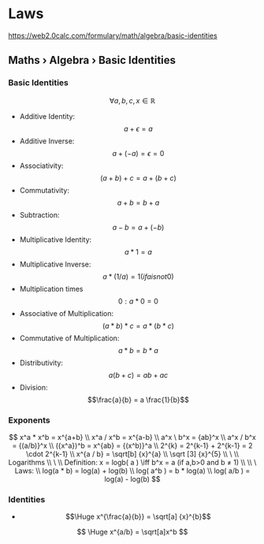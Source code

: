 # Laws

https://web2.0calc.com/formulary/math/algebra/basic-identities


## Maths › Algebra › Basic Identities

### Basic Identities

$$\forall a,b,c,x \in \mathbb{R}$$
* Additive Identity: $$a + \epsilon = a$$
* Additive Inverse: $$a + (-a) = \epsilon = 0$$
* Associativity: $$(a + b) + c = a + (b + c)$$
* Commutativity: $$a + b = b + a$$
* Subtraction: $$a - b = a + (-b)$$
* Multiplicative Identity: $$a * 1 = a$$
* Multiplicative Inverse: $$a * (1/a) = 1 (if a is not 0)$$
* Multiplication times $$0: a * 0 = 0$$
* Associative of Multiplication: $$(a * b) * c = a * (b * c)$$
* Commutative of Multiplication: $$a * b = b * a$$
* Distributivity: $$a(b + c) = ab + ac$$
* Division: $$\frac{a}{b} = a \frac{1}{b}$$

### Exponents

$$
x^a * x^b = x^{a+b}   \\
x^a / x^b = x^{a-b}   \\
a^x \ b^x = {ab}^x   \\
a^x / b^x = {(a/b)}^x   \\
({x^a})^b = x^{ab} = {(x^b)}^a \\
2^{k} = 2^{k-1} + 2^{k-1} = 2 \cdot 2^{k-1} \\
x^{a / b} = \sqrt[b] {x}^{a} \\
\sqrt [3] {x}^{5} \\
\ \\
Logarithms \\
\ \\
Definition: x = logb( a ) \iff b^x = a    (if a,b>0 and b ≠ 1) \\
\\ \
Laws: \\
log(a * b) = log(a) + log(b) \\
log( a^b ) = b * log(a) \\
log( a/b ) = log(a) - log(b)
$$

### Identities

* $$\Huge x^{\frac{a}{b}} = \sqrt[a] {x}^{b}$$


$$
\Huge
x^{a/b} = \sqrt[a]x^b
$$
